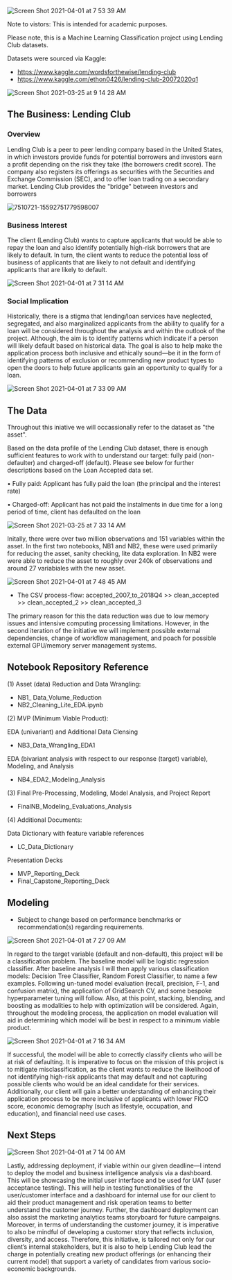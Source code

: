 ![Screen Shot 2021-04-01 at 7 53 39 AM](https://user-images.githubusercontent.com/61753153/113290293-712b3d00-92bf-11eb-8565-310f140e4d5b.png)

Note to vistors:
This is intended for academic purposes. 

Please note, this is a Machine Learning Classification project using Lending Club datasets.


Datasets were sourced via Kaggle:

* https://www.kaggle.com/wordsforthewise/lending-club
* https://www.kaggle.com/ethon0426/lending-club-20072020q1

![Screen Shot 2021-03-25 at 9 14 28 AM](https://user-images.githubusercontent.com/61753153/112478567-87c71680-8d4a-11eb-8f37-c2e416bb74ac.png)


## The Business: Lending Club

### Overview
Lending Club is a peer to peer lending company based in the United States, in which investors provide funds for potential borrowers and investors earn a profit depending on the risk they take (the borrowers credit score). The company also registers its offerings as securities with the Securities and Exchange Commission (SEC), and to offer loan trading on a secondary market. Lending Club provides the "bridge" between investors and borrowers

![7510721-15592751779598007](https://user-images.githubusercontent.com/61753153/112480714-af1ee300-8d4c-11eb-8e28-8b34cb4245ff.png)



### Business Interest
The client (Lending Club) wants to capture applicants that would be able to repay the loan and also identify potentially high-risk borrowers that are likely to default. In turn, the client wants to reduce the potential loss of business of applicants that are likely to not default and identifying applicants that are likely to default. 

![Screen Shot 2021-04-01 at 7 31 14 AM](https://user-images.githubusercontent.com/61753153/113287980-50adb380-92bc-11eb-9aba-0a76736b34c4.png)


### Social Implication
Historically, there is a stigma that lending/loan services have neglected, segregated, and also marginalized applicants from the ability to qualify for a loan will be considered throughout the analysis and within the outlook of the project. Although, the aim is to identify patterns which indicate if a person will likely default based on historical data. The goal is also to help make the application process both inclusive and ethically sound—be it in the form of identifying patterns of exclusion or recommending new product types to open the doors to help future applicants gain an opportunity to qualify for a loan. 

![Screen Shot 2021-04-01 at 7 33 09 AM](https://user-images.githubusercontent.com/61753153/113288150-8fdc0480-92bc-11eb-9138-d2e06571b62e.png)



## The Data

Throughout this iniative we will occassionally refer to the dataset as "the asset". 

Based on the data profile of the Lending Club dataset, there is enough sufficient features to work with to understand our target: fully paid (non-defaulter) and charged-off (default). Please see below for further descriptions based on the Loan Accepted data set.
 
•	Fully paid: Applicant has fully paid the loan (the principal and the interest rate)

•	Charged-off: Applicant has not paid the instalments in due time for a long period of time, client has defaulted on the loan

![Screen Shot 2021-03-25 at 7 33 14 AM](https://user-images.githubusercontent.com/61753153/112477666-a24cc000-8d49-11eb-9359-e2845322a404.png)

Initally, there were over two million observations and 151 variables within the asset. In the first two notebooks, NB1 and NB2, these were used primarily for reducing the asset, sanity checking, lite data exploration. In NB2 were were able to reduce the asset to roughly over 240k of observations and around 27 variabiales with the new asset. 

![Screen Shot 2021-04-01 at 7 48 45 AM](https://user-images.githubusercontent.com/61753153/113289875-cfa3eb80-92be-11eb-86f6-1987ea85967a.png)

* The CSV process-flow: accepted_2007_to_2018Q4 >> clean_accepted >> clean_accepted_2 >> clean_accepted_3

The primary reason for this the data reduction was due to low memory issues and intensive computing processing limitations. However, in the second iteration of the initiative we will implement possible external dependencies, change of workflow management, and poach for possible external GPU/memory server management systems.



## Notebook Repository Reference

(1) Asset (data) Reduction and Data Wrangling: 
* NB1_ Data_Volume_Reduction 
* NB2_Cleaning_Lite_EDA.ipynb


(2) MVP (Minimum Viable Product):

EDA (univariant) and Additional Data Clensing 
* NB3_Data_Wrangling_EDA1

EDA (bivariant analysis with respect to our response (target) variable), Modeling, and Analysis 
* NB4_EDA2_Modeling_Analysis


(3) Final Pre-Processing, Modeling, Model Analysis, and Project Report

* FinalNB_Modeling_Evaluations_Analysis


(4) Additional Documents:

Data Dictionary with feature variable references
* LC_Data_Dictionary 

Presentation Decks
* MVP_Reporting_Deck
* Final_Capstone_Reporting_Deck


## Modeling
* Subject to change based on performance benchmarks or recommendation(s) regarding requirements.

![Screen Shot 2021-04-01 at 7 27 09 AM](https://user-images.githubusercontent.com/61753153/113287548-bc435100-92bb-11eb-9cbc-9229cf292539.png)

In regard to the target variable (default and non-default), this project will be a classification problem. The baseline model will be logistic regression classifier. After baseline analysis I will then apply various classification models: Decision Tree Classifier, Random Forest Classifier, to name a few examples. Following un-tuned model evaluation (recall, precision, F-1, and confusion matrix), the application of GridSearch CV, and some bespoke hyperparameter tuning will follow. Also, at this point, stacking, blending, and boosting as modalities to help with optimization will be considered. Again, throughout the modeling process, the application on model evaluation will aid in determining which model will be best in respect to a minimum viable product. 

![Screen Shot 2021-04-01 at 7 16 34 AM](https://user-images.githubusercontent.com/61753153/113286450-3b378a00-92ba-11eb-832a-32e6a046dac9.png)


If successful, the model will be able to correctly classify clients who will be at risk of defaulting. It is imperative to focus on the mission of this project is to mitigate misclassification, as the client wants to reduce the likelihood of not identifying high-risk applicants that may default and not capturing possible clients who would be an ideal candidate for their services. Additionally, our client will gain a better understanding of enhancing their application process to be more inclusive of applicants with lower FICO score, economic demography (such as lifestyle, occupation, and education), and financial need use cases. 



## Next Steps

![Screen Shot 2021-04-01 at 7 14 00 AM](https://user-images.githubusercontent.com/61753153/113286203-dda33d80-92b9-11eb-91b2-6e50aec874a3.png)

Lastly, addressing deployment, if viable within our given deadline—I intend to deploy the model and business intelligence analysis via a dashboard. This will be showcasing the initial user interface and be used for UAT (user acceptance testing). This will help in testing functionalities of the user/customer interface and a dashboard for internal use for our client to aid their product management and risk operation teams to better understand the customer journey. Further, the dashboard deployment can also assist the marketing analytics teams storyboard for future campaigns. Moreover, in terms of understanding the customer journey, it is imperative to also be mindful of developing a customer story that reflects inclusion, diversity, and access. Therefore, this initiative, is tailored not only for our client’s internal stakeholders, but it is also to help Lending Club lead the charge in potentially creating new product offerings (or enhancing their current model) that support a variety of candidates from various socio-economic backgrounds. 



